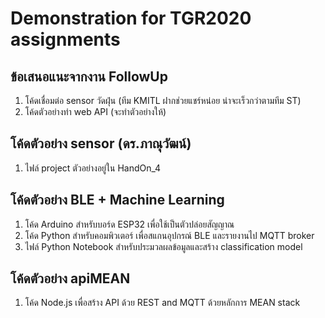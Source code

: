 # Demonstration for TGR2020 assignments

## ข้อเสนอแนะจากงาน FollowUp
1. โค้ดเชื่อมต่อ sensor วัดฝุ่น (ทีม KMITL ฝากช่วยแชร์หน่อย น่าจะเร็วกว่าตามทีม ST)
2. โค้ดตัวอย่างทำ web API (จะทำตัวอย่างให้)

## โค้ดตัวอย่าง sensor (ดร.ภาณุวัฒน์)
1. ไฟล์ project ตัวอย่างอยู่ใน HandOn_4

## โค้ดตัวอย่าง BLE + Machine Learning
1. โค้ด Arduino สำหรับบอร์ด ESP32 เพื่อใช้เป็นตัวปล่อยสัญญาณ
2. โค้ด Python สำหรับคอมพิวเตอร์ เพื่อสแกนอุปกรณ์ BLE และรายงานไป MQTT broker
3. ไฟล์ Python Notebook สำหรับประมวลผลข้อมูลและสร้าง classification model
   
## โค้ดตัวอย่าง apiMEAN
1. โค้ด Node.js เพื่อสร้าง API ด้วย REST and MQTT ด้วยหลักการ MEAN stack
 


